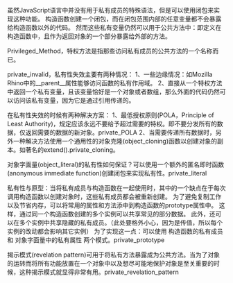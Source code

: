 虽然JavaScript语言中并没有用于私有成员的特殊语法，但是可以使用闭包来实现这种功能。
构造函数创建一个闭包，而在闭包范围内部的任意变量都不会暴露给构造函数以外的代码。
然而这些私有变量仍然可以用于公共方法中：即定义在构造函数中，且作为返回对象的一个部分暴露给外部的方法。

Privileged_Method，特权方法是指那些访问私有成员的公共方法的一个名称而已。

private_invalid，私有性失效主要有两种情况：
1、一些边缘情况：如Mozilla Rhino中的__parent__属性能够访问函数的私有作用域。
2、直接从一个特权方法中返回一个私有变量，且该变量恰好是一个对象或者数组，那么外面的代码仍然可以访问该私有变量，因为它是通过引用传递的。

在私有性失效的时候有两种解决方案：
1、最低授权原则(POLA，Principle of Least Authority)，规定应该永远不要给予超过需要的特权。即不要分发所有的数据，仅返回需要的数据的新对象。private_POLA
2、当需要传递所有数据时，另外一种解决方法使用一个通用性的对象克隆(object_cloning)函数以创建对象的副本。如著名的extend().private_cloning。

对象字面量(object_literal)的私有性如何保证？可以使用一个额外的匿名即时函数(anonymous immediate function)创建闭包来实现私有性。private_literal

私有性与原型：当将私有成员与构造函数在一起使用时，其中的一个缺点在于每次调用构造函数以创建对象时，这些私有成员都会被重新创建。
为了避免复制工作以及节省内存，可以将常用的属性和方法添中到构造函数的prototype属性中。
这样，通过同一个构造函数创建的多个实例可以共享常见的部分数据。
此外，还可以在多个实例中共享隐藏的私有成员。（此处要格外小心，因为是传值，所以每个实例的改动都会影响其它实例）
为了实现这一点：可以使用 构造函数的私有成员 和 对象字面量中的私有属性 两个模式。private_prototype

揭示模式(revelation pattern)可用于将私有方法暴露成为公共方法。当为了对象的运转而将所有功能放置在一个对象中以及想尽可能地保护对象是至关重要的时候，这种揭示模式就显得非常有用。private_revelation_pattern